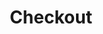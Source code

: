 ---
title: Checkout
description: "Checkout"
sections:
  - type: checkout_section
    template: checkout_section
    title: Checkout
    couriers:
      - jne_oke
      - jne_reg
      - jne_yes
      - pos_paket_kilat_khusus
      - pos_express_next_day_barang
      - tiki_eco
      - tiki_reg
      - tiki_ons
      - jnt_ez
      - wahana_normal
      - sicepat_reg
      - sicepat_best
      - lion_regpack
      - ninja_standard
layout: advanced
---